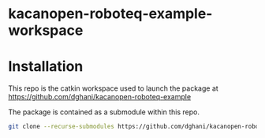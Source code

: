 # kacanopen-roboteq-example-workspace

# Installation

This repo is the catkin workspace used to launch the package at https://github.com/dghani/kacanopen-roboteq-example

The package is contained as a submodule within this repo.

```bash
git clone --recurse-submodules https://github.com/dghani/kacanopen-roboteq-example-workspace.git
```
